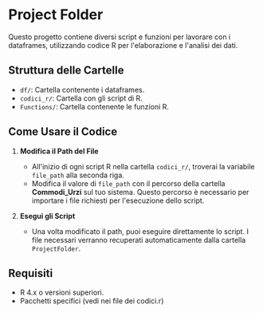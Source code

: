 # Project Folder

Questo progetto contiene diversi script e funzioni per lavorare con i dataframes, utilizzando codice R per l'elaborazione e l'analisi dei dati.

## Struttura delle Cartelle

- `df/`: Cartella contenente i dataframes.
- `codici_r/`: Cartella con gli script di R.
- `Functions/`: Cartella contenente le funzioni R.

## Come Usare il Codice

1. **Modifica il Path del File**
   - All'inizio di ogni script R nella cartella `codici_r/`, troverai la variabile `file_path` alla seconda riga.
   - Modifica il valore di `file_path` con il percorso della cartella **Commodi_Urzi** sul tuo sistema. Questo percorso è necessario per importare i file richiesti per l'esecuzione dello script.

2. **Esegui gli Script**
   - Una volta modificato il path, puoi eseguire direttamente lo script. I file necessari verranno recuperati automaticamente dalla cartella `ProjectFolder`.

## Requisiti

- R 4.x o versioni superiori.
- Pacchetti specifici (vedi nei file dei codici.r)

